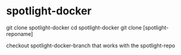 # spotlight-docker

git clone spotlight-docker
cd spotlight-docker
git clone [spotlight-reponame]

checkout spotlight-docker-branch that works with the spotlight-repo
